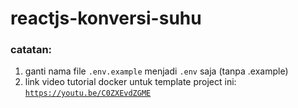 # reactjs-konversi-suhu

### catatan:
1. ganti nama file <code>.env.example</code> menjadi <code>.env</code> saja (tanpa .example)
2. link video tutorial docker untuk template project ini: <code>https://youtu.be/C0ZXEvdZGME</code>
